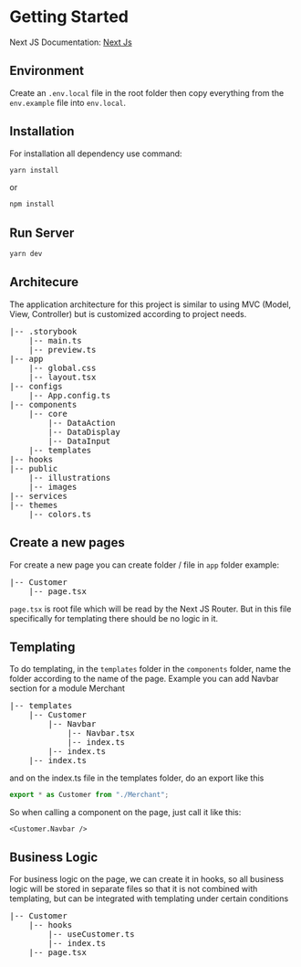 # Getting Started

Next JS Documentation: [Next Js](https://nextjs.org/)

## Environment

Create an `.env.local` file in the root folder then copy everything from the `env.example` file into `env.local`.

## Installation

For installation all dependency use command:

```bash
yarn install
```

or

```bash
npm install
```

## Run Server

```bash
yarn dev
```

## Architecure

The application architecture for this project is similar to using MVC (Model, View, Controller) but is customized according to project needs.

<pre>
|-- .storybook
    |-- main.ts
    |-- preview.ts
|-- app                           
    |-- global.css               
    |-- layout.tsx
|-- configs
    |-- App.config.ts
|-- components
    |-- core                     
        |-- DataAction           
        |-- DataDisplay          
        |-- DataInput
    |-- templates
|-- hooks
|-- public
    |-- illustrations
    |-- images
|-- services
|-- themes
    |-- colors.ts
</pre>

## Create a new pages

For create a new page you can create folder / file in `app` folder example:

<pre>
|-- Customer
    |-- page.tsx
</pre>

`page.tsx` is root file which will be read by the Next JS Router. But in this file specifically for templating there should be no logic in it.

## Templating

To do templating, in the `templates` folder in the `components` folder, name the folder according to the name of the page. Example you can add Navbar section for a module Merchant

<pre>
|-- templates
    |-- Customer
        |-- Navbar
            |-- Navbar.tsx
            |-- index.ts
        |-- index.ts
    |-- index.ts
</pre>

and on the index.ts file in the templates folder, do an export like this

```ts
export * as Customer from "./Merchant";
```

So when calling a component on the page, just call it like this:

```tsx
<Customer.Navbar />
```

## Business Logic

For business logic on the page, we can create it in hooks, so all business logic will be stored in separate files so that it is not combined with templating, but can be integrated with templating under certain conditions

<pre>
|-- Customer
    |-- hooks
        |-- useCustomer.ts
        |-- index.ts
    |-- page.tsx
</pre>
